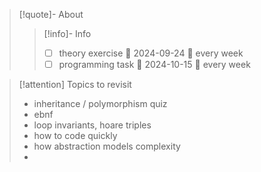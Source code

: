 
> [!quote]- About
> 
> > [!info]- Info
> > - [ ] theory exercise 📅 2024-09-24 🔁 every week 
> > - [ ] programming task 🛫 2024-10-15 🔁 every week 
> 
> 
> 


> [!attention] Topics to revisit
> - inheritance / polymorphism quiz
> - ebnf
> - loop invariants, hoare triples
> - how to code quickly
> - how abstraction models complexity
> - 
>   
